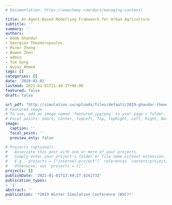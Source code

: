 ```yaml
---
# Documentation: https://wowchemy.com/docs/managing-content/

title: An Agent-Based Modelling Framework for Urban Agriculture
subtitle: ''
summary: ''
authors:
- Adam Ghandar
- Georgios Theodoropoulos
- Miner Zhong
- Bowen Zhen
- admin
- Yue Gong
- Ayyaz Ahmed
tags: []
categories: []
date: '2019-01-01'
lastmod: 2021-01-01T21:49:27+08:00
featured: false
draft: false

url_pdf: "http://simulation.su/uploads/files/default/2019-ghandar-theodoropoulos-zhong-zhen-chen-gong-ahmed.pdf"
# Featured image
# To use, add an image named `featured.jpg/png` to your page's folder.
# Focal points: Smart, Center, TopLeft, Top, TopRight, Left, Right, BottomLeft, Bottom, BottomRight.
image:
  caption: ''
  focal_point: ''
  preview_only: false

# Projects (optional).
#   Associate this post with one or more of your projects.
#   Simply enter your project's folder or file name without extension.
#   E.g. `projects = ["internal-project"]` references `content/project/deep-learning/index.md`.
#   Otherwise, set `projects = []`.
projects: []
publishDate: '2021-01-01T13:49:27.424173Z'
publication_types:
- '1'
abstract: ''
publication: '*2019 Winter Simulation Conference (WSC)*'
---
```


